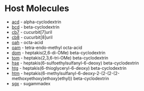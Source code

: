 # Host Molecules

* [acd](acd) - alpha-cyclodextrin
* [bcd](bcd) - beta-cyclodextrin
* [cb7](cb7) - cucurbit[7]uril
* [cb8](cb8) - cucurbit[8]uril
* [oah](oah) - octa-acid
* [oam](oam) - tetra-endo-methyl octa-acid
* [dom](dom) - heptakis(2,6-di-OMe) beta-cyclodextrin
* [tom](tom) - heptakis(2,3,6-tri-OMe) beta-cyclodextrin
* [hse](hse) - heptakis(6-sulfoethylsulfanyl-6-deoxy) beta-cyclodextrin
* [htg](htg) - heptakis(6-thioglyceryl-6-deoxy) beta-cyclodextrin
* [htm](htm) - heptakis(6-methylsulfanyl-6-deoxy-2-(2-(2-(2-methoxyethoxy)ethoxy)ethyl)) beta-cyclodextrin
* [sgx](sgx) - sugammadex